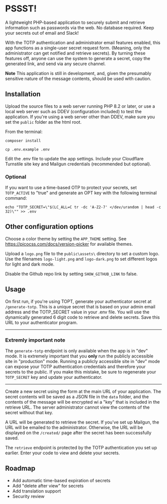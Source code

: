 # PSSST!

A lightweight PHP-based application to securely submit and retrieve information such as passwords via the web. No database required. Keep your secrets out of email and Slack! 

With the TOTP authentication and administrator email features enabled, this app functions as a single-user secret request form. (Meaning, only the administrator can get notified and retrieve secrets). By turning these features off, anyone can use the system to generate a secret, copy the generated link, and send via any secure channel.

**Note** This application is still in development, and, given the presumably sensitive nature of the message contents, should be used with caution.

## Installation

Upload the source files to a web server running PHP 8.2 or later, or use a local web server such as DDEV (configuration included) to test the application. If you're using a web server other than DDEV, make sure you set the `public` folder as the html root.

From the terminal:

`composer install`

`cp .env.example .env`

Edit the .env file to update the app settings. Include your Cloudflare Turnstile site key and Mailgun credentials (recommended but optional).

### Optional

If you want to use a time-based OTP to protect your secrets, set `TOTP_ACTIVE` to "true" and generate an OPT key with the following terminal command:

`echo "TOTP_SECRET=\"$(LC_ALL=C tr -dc 'A-Z2-7' </dev/urandom | head -c 32)\"" >> .env`

## Other configuration options

Choose a color theme by setting the `APP_THEME` setting. See https://picocss.com/docs/version-picker for available themes.

Upload a `logo.png` file to the `public\assets\` directory to set a custom logo. Use the filenames `logo-light.png` and `logo-dark.png` to set different logos for light and dark mode.

Disable the Github repo link by setting `SHOW_GITHUB_LINK` to false.

## Usage

On first run, if you're using TOPT, generate your authenticator secret at `/generate-totp`. This is a unique secret that is based on your admin email address and the TOTP_SECRET value in your .env file. You will use the dynamically generated 6 digit code to retrieve and delete secrets. Save this URL to your authenticator program.
___ 

### Extremly important note

The `generate-totp` endpoint is only available when the app is in "dev" mode. It is extremely important that you **only** run the publicly accessible site in "production" mode. Running a publicly accessible site in "dev" mode can expose your TOTP authentication credentials and therefore your secrets to the public. If you make this mistake, be sure to regenerate your `TOTP_SECRET` key and update your authenticator.
___

Create a new secret using the form at the main URL of your application. The secret contents will be saved as a JSON file in the `data` folder, and the contents of the message will be encrypted wi a "key" that is included in the retrieve URL. The server administrator cannot view the contents of the secret without that key.

A URL will be generated to retrieve the secret. If you've set up Mailgun, the URL will be emailed to the administrator. Otherwise, the URL will be displayed on the `/created/` page after the secret has been successfully saved.

The `retrieve` endpoint is protected by the TOTP authentication you set up earlier. Enter your code to view and delete your secrets.

## Roadmap

* Add automatic time-based expiration of secrets
* Add "delete after view" for secrets
* Add translation support
* Security review
